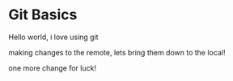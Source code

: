 # Git Basics #


Hello world, i love using git

making changes to the remote, lets bring them down to the local!


one more change for luck!
